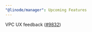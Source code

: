 ```yaml
---
"@linode/manager": Upcoming Features
---
```


VPC UX feedback ([#9832](https://github.com/linode/manager/pull/9832))
